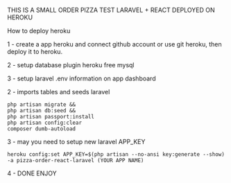 THIS IS A SMALL ORDER PIZZA TEST LARAVEL + REACT DEPLOYED ON HEROKU 

How to deploy heroku

1 - create a app heroku and connect github account or use git heroku, then deploy it to heroku.

2 - setup database plugin heroku free mysql

3 - setup laravel .env information on app dashboard

2 - imports tables and seeds laravel

    php artisan migrate &&
    php artisan db:seed &&
    php artisan passport:install     
    php artisan config:clear 
    composer dumb-autoload
   
3 - may you need to setup new laravel APP_KEY

    heroku config:set APP_KEY=$(php artisan --no-ansi key:generate --show) -a pizza-order-react-laravel (YOUR APP NAME)

4  -  DONE ENJOY
